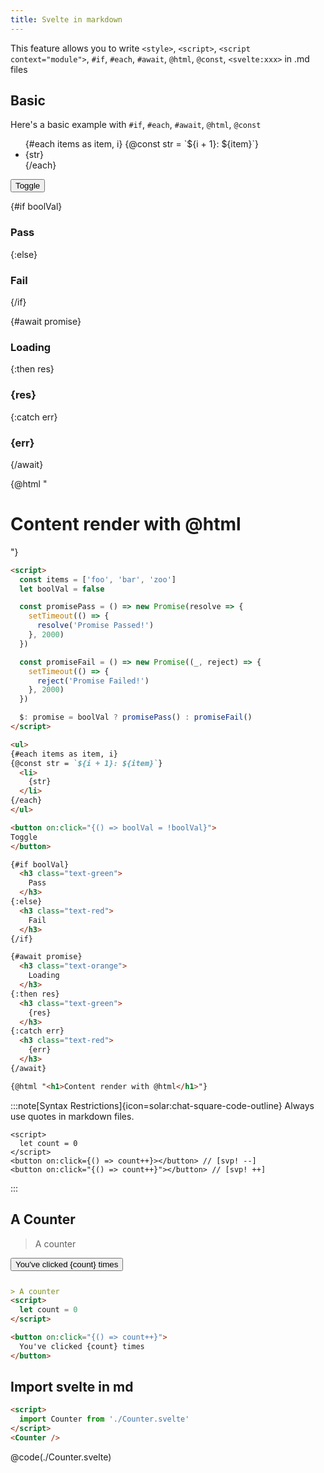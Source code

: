 ```yaml
---
title: Svelte in markdown
---
```


This feature allows you to write 
`<style>`, `<script>`, `<script context="module">`, `#if`, `#each`, `#await`, `@html`, `@const`, `<svelte:xxx>` in .md files

## Basic

Here's a basic example with `#if`, `#each`, `#await`, `@html`, `@const`

<Tabs activeName="Output">

<TabPanel name="Output">

<ul>
{#each items as item, i}
{@const str = `${i + 1}: ${item}`}
  <li>
    {str}
  </li>
{/each}
</ul>

<button on:click="{() => boolVal = !boolVal}">
Toggle
</button>

{#if boolVal}
  <h3 class="text-green">
    Pass
  </h3>
{:else}
  <h3 class="text-red">
    Fail
  </h3>
{/if}

{#await promise}
  <h3 class="text-orange">
    Loading
  </h3>
{:then res}
  <h3 class="text-green">
    {res}
  </h3>
{:catch err}
  <h3 class="text-red">
    {err}
  </h3>
{/await}

{@html "<h1>Content render with @html</h1>"}

</TabPanel>

<TabPanel name="Input">

```md
<script>
  const items = ['foo', 'bar', 'zoo']
  let boolVal = false

  const promisePass = () => new Promise(resolve => {
    setTimeout(() => {
      resolve('Promise Passed!')
    }, 2000)
  })

  const promiseFail = () => new Promise((_, reject) => {
    setTimeout(() => {
      reject('Promise Failed!')
    }, 2000)
  })

  $: promise = boolVal ? promisePass() : promiseFail()
</script>

<ul>
{#each items as item, i}
{@const str = `${i + 1}: ${item}`}
  <li>
    {str}
  </li>
{/each}
</ul>

<button on:click="{() => boolVal = !boolVal}">
Toggle
</button>

{#if boolVal}
  <h3 class="text-green">
    Pass
  </h3>
{:else}
  <h3 class="text-red">
    Fail
  </h3>
{/if}

{#await promise}
  <h3 class="text-orange">
    Loading
  </h3>
{:then res}
  <h3 class="text-green">
    {res}
  </h3>
{:catch err}
  <h3 class="text-red">
    {err}
  </h3>
{/await}

{@html "<h1>Content render with @html</h1>"}
```

</TabPanel>

</Tabs>

<div class="mt-4"></div>

:::note[Syntax Restrictions]{icon=solar:chat-square-code-outline}
Always use quotes in markdown files.
```svelte
<script>
  let count = 0
</script>
<button on:click={() => count++}></button> // [svp! --]
<button on:click="{() => count++}"></button> // [svp! ++]
```
:::


## A Counter

<Tabs activeName="Output">

<TabPanel name="Output">

> A counter

<button on:click="{() => count++}" style="margin-bottom: 12px;">
  You've clicked {count} times
</button>

</TabPanel>

<TabPanel name="Input">

```md
> A counter
<script>
  let count = 0
</script>

<button on:click="{() => count++}">
  You've clicked {count} times
</button>
```

</TabPanel>

</Tabs>

<script>
  import Counter from './Counter.svelte'
  let count = 0
  const items = ['foo', 'bar', 'zoo']
  let boolVal = false
  const promisePass = () => new Promise(resolve => {
    setTimeout(() => {
      resolve('Promise Passed!')
    }, 2000)
  })
  const promiseFail = () => new Promise((_, reject) => {
    setTimeout(() => {
      reject('Promise Failed!')
    }, 2000)
  })
  $: promise = boolVal ? promisePass() : promiseFail()
</script>

## Import svelte in md

<Tabs activeName="Output">

<TabPanel name="Output">

<Counter />

</TabPanel>

<TabPanel name="Input">

```md
<script>
  import Counter from './Counter.svelte'
</script>
<Counter />
```

</TabPanel>

<TabPanel name="Counter.svelte">

@code(./Counter.svelte)

</TabPanel>

</Tabs>

